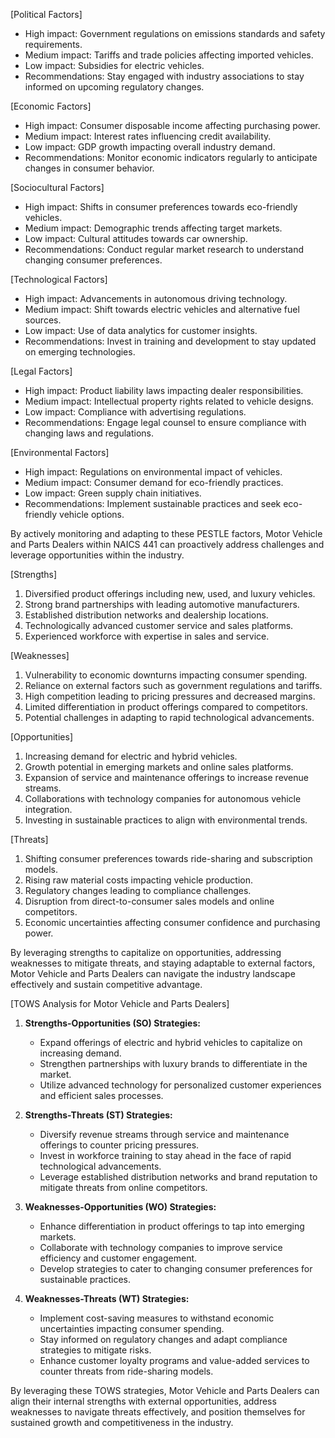 [Political Factors]
- High impact: Government regulations on emissions standards and safety requirements.
- Medium impact: Tariffs and trade policies affecting imported vehicles.
- Low impact: Subsidies for electric vehicles.
- Recommendations: Stay engaged with industry associations to stay informed on upcoming regulatory changes. 

[Economic Factors]
- High impact: Consumer disposable income affecting purchasing power.
- Medium impact: Interest rates influencing credit availability.
- Low impact: GDP growth impacting overall industry demand.
- Recommendations: Monitor economic indicators regularly to anticipate changes in consumer behavior. 

[Sociocultural Factors]
- High impact: Shifts in consumer preferences towards eco-friendly vehicles.
- Medium impact: Demographic trends affecting target markets.
- Low impact: Cultural attitudes towards car ownership.
- Recommendations: Conduct regular market research to understand changing consumer preferences.

[Technological Factors]
- High impact: Advancements in autonomous driving technology.
- Medium impact: Shift towards electric vehicles and alternative fuel sources.
- Low impact: Use of data analytics for customer insights.
- Recommendations: Invest in training and development to stay updated on emerging technologies.

[Legal Factors]
- High impact: Product liability laws impacting dealer responsibilities.
- Medium impact: Intellectual property rights related to vehicle designs.
- Low impact: Compliance with advertising regulations.
- Recommendations: Engage legal counsel to ensure compliance with changing laws and regulations.

[Environmental Factors]
- High impact: Regulations on environmental impact of vehicles.
- Medium impact: Consumer demand for eco-friendly practices.
- Low impact: Green supply chain initiatives.
- Recommendations: Implement sustainable practices and seek eco-friendly vehicle options.

By actively monitoring and adapting to these PESTLE factors, Motor Vehicle and Parts Dealers within NAICS 441 can proactively address challenges and leverage opportunities within the industry.

[Strengths]
1. Diversified product offerings including new, used, and luxury vehicles.
2. Strong brand partnerships with leading automotive manufacturers.
3. Established distribution networks and dealership locations.
4. Technologically advanced customer service and sales platforms.
5. Experienced workforce with expertise in sales and service.

[Weaknesses]
1. Vulnerability to economic downturns impacting consumer spending.
2. Reliance on external factors such as government regulations and tariffs.
3. High competition leading to pricing pressures and decreased margins.
4. Limited differentiation in product offerings compared to competitors.
5. Potential challenges in adapting to rapid technological advancements.

[Opportunities]
1. Increasing demand for electric and hybrid vehicles.
2. Growth potential in emerging markets and online sales platforms.
3. Expansion of service and maintenance offerings to increase revenue streams.
4. Collaborations with technology companies for autonomous vehicle integration.
5. Investing in sustainable practices to align with environmental trends.

[Threats]
1. Shifting consumer preferences towards ride-sharing and subscription models.
2. Rising raw material costs impacting vehicle production.
3. Regulatory changes leading to compliance challenges.
4. Disruption from direct-to-consumer sales models and online competitors.
5. Economic uncertainties affecting consumer confidence and purchasing power.

By leveraging strengths to capitalize on opportunities, addressing weaknesses to mitigate threats, and staying adaptable to external factors, Motor Vehicle and Parts Dealers can navigate the industry landscape effectively and sustain competitive advantage.

[TOWS Analysis for Motor Vehicle and Parts Dealers]

1. **Strengths-Opportunities (SO) Strategies:**
   - Expand offerings of electric and hybrid vehicles to capitalize on increasing demand.
   - Strengthen partnerships with luxury brands to differentiate in the market.
   - Utilize advanced technology for personalized customer experiences and efficient sales processes.

2. **Strengths-Threats (ST) Strategies:**
   - Diversify revenue streams through service and maintenance offerings to counter pricing pressures.
   - Invest in workforce training to stay ahead in the face of rapid technological advancements.
   - Leverage established distribution networks and brand reputation to mitigate threats from online competitors.

3. **Weaknesses-Opportunities (WO) Strategies:**
   - Enhance differentiation in product offerings to tap into emerging markets.
   - Collaborate with technology companies to improve service efficiency and customer engagement.
   - Develop strategies to cater to changing consumer preferences for sustainable practices.

4. **Weaknesses-Threats (WT) Strategies:**
   - Implement cost-saving measures to withstand economic uncertainties impacting consumer spending.
   - Stay informed on regulatory changes and adapt compliance strategies to mitigate risks.
   - Enhance customer loyalty programs and value-added services to counter threats from ride-sharing models.

By leveraging these TOWS strategies, Motor Vehicle and Parts Dealers can align their internal strengths with external opportunities, address weaknesses to navigate threats effectively, and position themselves for sustained growth and competitiveness in the industry.

